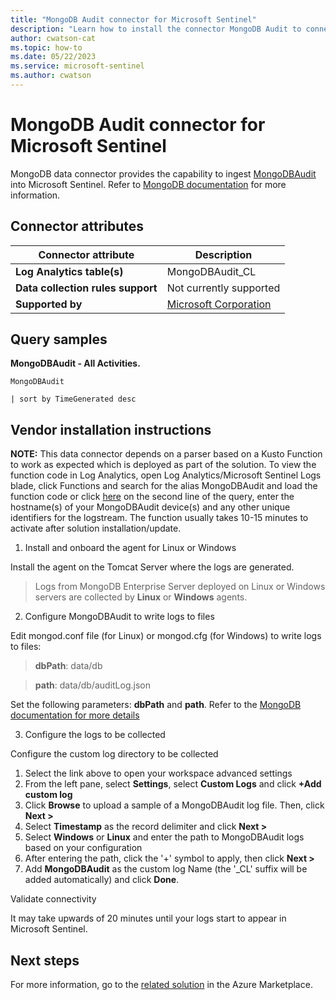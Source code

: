 ```yaml
---
title: "MongoDB Audit connector for Microsoft Sentinel"
description: "Learn how to install the connector MongoDB Audit to connect your data source to Microsoft Sentinel."
author: cwatson-cat
ms.topic: how-to
ms.date: 05/22/2023
ms.service: microsoft-sentinel
ms.author: cwatson
---
```


# MongoDB Audit connector for Microsoft Sentinel

MongoDB data connector provides the capability to ingest [MongoDBAudit](https://www.mongodb.com/) into Microsoft Sentinel. Refer to [MongoDB documentation](https://www.mongodb.com/docs/manual/tutorial/getting-started/) for more information.

## Connector attributes

| Connector attribute | Description |
| --- | --- |
| **Log Analytics table(s)** | MongoDBAudit_CL<br/> |
| **Data collection rules support** | Not currently supported |
| **Supported by** | [Microsoft Corporation](https://support.microsoft.com) |

## Query samples

**MongoDBAudit - All Activities.**
   ```kusto
MongoDBAudit
 
   | sort by TimeGenerated desc
   ```



## Vendor installation instructions


**NOTE:** This data connector depends on a parser based on a Kusto Function to work as expected which is deployed as part of the solution. To view the function code in Log Analytics, open Log Analytics/Microsoft Sentinel Logs blade, click Functions and search for the alias MongoDBAudit and load the function code or click [here](https://github.com/Azure/Azure-Sentinel/blob/master/Solutions/MongoDBAudit/Parsers/MongoDBAudit.txt) on the second line of the query, enter the hostname(s) of your MongoDBAudit device(s) and any other unique identifiers for the logstream. The function usually takes 10-15 minutes to activate after solution installation/update.

1. Install and onboard the agent for Linux or Windows

Install the agent on the Tomcat Server where the logs are generated.

> Logs from MongoDB Enterprise Server deployed on Linux or Windows servers are collected by **Linux** or **Windows** agents.




2. Configure MongoDBAudit to write logs to files

Edit mongod.conf file (for Linux) or mongod.cfg (for Windows) to write logs to files:

>**dbPath**: data/db

>**path**: data/db/auditLog.json

Set the following parameters: **dbPath** and **path**. Refer to the [MongoDB documentation for more details](https://www.mongodb.com/docs/manual/tutorial/configure-auditing/)

3. Configure the logs to be collected

Configure the custom log directory to be collected



1. Select the link above to open your workspace advanced settings 
2. From the left pane, select **Settings**, select **Custom Logs** and click **+Add custom log**
3. Click **Browse** to upload a sample of a MongoDBAudit log file. Then, click **Next >**
4. Select **Timestamp** as the record delimiter and click **Next >**
5. Select **Windows** or **Linux** and enter the path to MongoDBAudit logs based on your configuration 
6. After entering the path, click the '+' symbol to apply, then click **Next >** 
7. Add **MongoDBAudit** as the custom log Name (the '_CL' suffix will be added automatically) and click **Done**.

Validate connectivity

It may take upwards of 20 minutes until your logs start to appear in Microsoft Sentinel.



## Next steps

For more information, go to the [related solution](https://azuremarketplace.microsoft.com/en-us/marketplace/apps/azuresentinel.azure-sentinel-solution-mongodbaudit?tab=Overview) in the Azure Marketplace.
